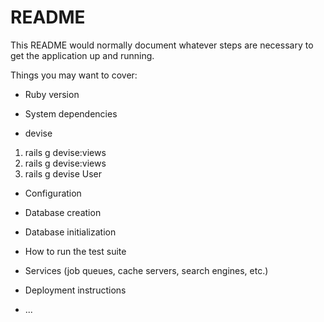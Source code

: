 # README

This README would normally document whatever steps are necessary to get the
application up and running.

Things you may want to cover:

* Ruby version

* System dependencies
- devise
1. rails g devise:views
2. rails g devise:views
3. rails g devise User

* Configuration

* Database creation

* Database initialization

* How to run the test suite

* Services (job queues, cache servers, search engines, etc.)

* Deployment instructions

* ...
